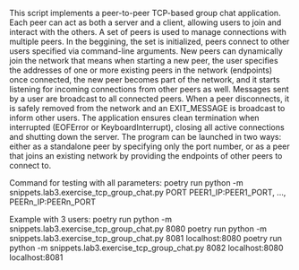 This script implements a peer-to-peer TCP-based group chat application. Each peer can act as both a server and a client, allowing users to join and interact with the others.
A set of peers is used to manage connections with multiple peers. In the beggining, the set is initialized, peers connect to other users specified via command-line arguments. New peers can dynamically join the network that means when starting a new peer, the user specifies the addresses of one or more existing peers in the network (endpoints) once connected, the new peer becomes part of the network, and it starts listening for incoming connections from other peers as well.
Messages sent by a user are broadcast to all connected peers. When a peer disconnects, it is safely removed from the network and an EXIT_MESSAGE is broadcast to inform other users. The application ensures clean termination when interrupted (EOFError or KeyboardInterrupt), closing all active connections and shutting down the server.
The program can be launched in two ways: either as a standalone peer by specifying only the port number, or as a peer that joins an existing network by providing the endpoints of other peers to connect to.

Command for testing with all parameters:
poetry run python -m snippets.lab3.exercise_tcp_group_chat.py PORT PEER1_IP:PEER1_PORT, ..., PEERn_IP:PEERn_PORT

Example with 3 users:
poetry run python -m snippets.lab3.exercise_tcp_group_chat.py 8080
poetry run python -m snippets.lab3.exercise_tcp_group_chat.py 8081 localhost:8080
poetry run python -m snippets.lab3.exercise_tcp_group_chat.py 8082 localhost:8080 localhost:8081